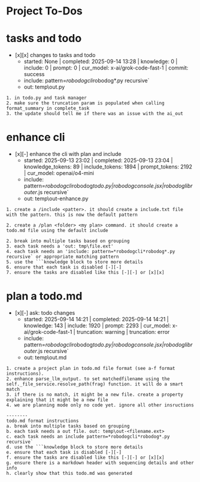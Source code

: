 # Project To-Dos


# tasks and todo
- [x][x] changes to tasks and todo
  - started: None | completed: 2025-09-14 13:28 | knowledge: 0 | include: 0 | prompt: 0 | cur_model: x-ai/grok-code-fast-1 | commit: success
  - include: pattern=*robodogcli*robodog*.py  recursive`
  - out:  temp\out.py
```knowledge
1. in todo.py and task manager
2. make sure the truncation param is populated when calling format_summary in complete_task
3. the update should tell me if there was an issue with the ai_out 
```


# enhance cli
- [x][-] enhance the cli with plan and include
  - started: 2025-09-13 23:02 | completed: 2025-09-13 23:04 | knowledge_tokens: 89 | include_tokens: 1894 | prompt_tokens: 2192 | cur_model: openai/o4-mini
  - include: pattern=*robodogcli*robodog*todo.py|*robodog*console.jsx|*robodoglib*router*.js  recursive`
  - out:  temp\out-enhance.py
```knowledge
1. create a /include <patter>. it should create a include.txt file with the pattern. this is now the default pattern

2. create a /plan <folder> <my plan> command. it should create a todo.md file using the default include 

2. break into multiple tasks based on grouping
3. each task needs a 'out: tmp\file.ext' 
4. each task needs an 'include: pattern=*robodogcli*robodog*.py  recursive` or appropriate matching pattern
5. use the ```knowledge block to store more details
6. ensure that each task is disabled [-][-] 
7. ensure the tasks are disabled like this [-][-] or [x][x] 
```


# plan a todo.md
- [x][-] ask: todo changes
  - started: 2025-09-14 14:21 | completed: 2025-09-14 14:21 | knowledge: 143 | include: 1920 | prompt: 2293 | cur_model: x-ai/grok-code-fast-1 | truncation: warning | truncation: error
  - include: pattern=*robodogcli*robodog*todo.py|*robodog*console.jsx|*robodoglib*router*.js  recursive`
  - out:  temp\out.md
```knowledge
1. create a project plan in todo.md file format (see a-f format instructions).
2. enhance parse_llm_output. to set matchedfilename using the self._file_service.resolve_path(frag) function. it will do a smart match
3. if there is no match, it might be a new file. create a property explaining that it might be a new file
4. we are planning mode only no code yet. ignore all other insructions

--------
todo.md format instructions
a. break into multiple tasks based on grouping
b. each task needs a out file. out: temp\out-<filename.ext>
c. each task needs an include pattern=*robodogcli*robodog*.py  recursive`
d. use the ```knowledge block to store more details
e. ensure that each task is disabled [-][-] 
f. ensure the tasks are disabled like this [-][-] or [x][x] 
g. ensure there is a markdown header with sequencing details and other info
h. clearly show that this todo.md was generated
```
